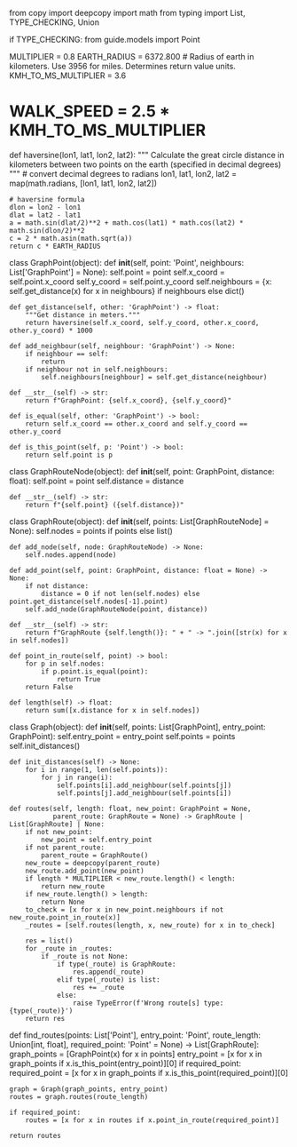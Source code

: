 from copy import deepcopy
import math
from typing import List, TYPE_CHECKING, Union

if TYPE_CHECKING:
    from guide.models import Point

MULTIPLIER = 0.8
EARTH_RADIUS = 6372.800   # Radius of earth in kilometers. Use 3956 for miles. Determines return value units.
KMH_TO_MS_MULTIPLIER = 3.6
# WALK_SPEED = 2.5 * KMH_TO_MS_MULTIPLIER


def haversine(lon1, lat1, lon2, lat2):
    """
    Calculate the great circle distance in kilometers between two points
    on the earth (specified in decimal degrees)
    """
    # convert decimal degrees to radians
    lon1, lat1, lon2, lat2 = map(math.radians, [lon1, lat1, lon2, lat2])

    # haversine formula
    dlon = lon2 - lon1
    dlat = lat2 - lat1
    a = math.sin(dlat/2)**2 + math.cos(lat1) * math.cos(lat2) * math.sin(dlon/2)**2
    c = 2 * math.asin(math.sqrt(a))
    return c * EARTH_RADIUS


class GraphPoint(object):
    def __init__(self, point: 'Point', neighbours: List['GraphPoint'] = None):
        self.point = point
        self.x_coord = self.point.x_coord
        self.y_coord = self.point.y_coord
        self.neighbours = {x: self.get_distance(x) for x in neighbours} if neighbours else dict()

    def get_distance(self, other: 'GraphPoint') -> float:
        """Get distance in meters."""
        return haversine(self.x_coord, self.y_coord, other.x_coord, other.y_coord) * 1000

    def add_neighbour(self, neighbour: 'GraphPoint') -> None:
        if neighbour == self:
            return
        if neighbour not in self.neighbours:
            self.neighbours[neighbour] = self.get_distance(neighbour)

    def __str__(self) -> str:
        return f"GraphPoint: {self.x_coord}, {self.y_coord}"

    def is_equal(self, other: 'GraphPoint') -> bool:
        return self.x_coord == other.x_coord and self.y_coord == other.y_coord

    def is_this_point(self, p: 'Point') -> bool:
        return self.point is p


class GraphRouteNode(object):
    def __init__(self, point: GraphPoint, distance: float):
        self.point = point
        self.distance = distance

    def __str__(self) -> str:
        return f"{self.point} ({self.distance})"


class GraphRoute(object):
    def __init__(self, points: List[GraphRouteNode] = None):
        self.nodes = points if points else list()

    def add_node(self, node: GraphRouteNode) -> None:
        self.nodes.append(node)

    def add_point(self, point: GraphPoint, distance: float = None) -> None:
        if not distance:
            distance = 0 if not len(self.nodes) else point.get_distance(self.nodes[-1].point)
        self.add_node(GraphRouteNode(point, distance))

    def __str__(self) -> str:
        return f"GraphRoute {self.length()}: " + " -> ".join([str(x) for x in self.nodes])

    def point_in_route(self, point) -> bool:
        for p in self.nodes:
            if p.point.is_equal(point):
                return True
        return False

    def length(self) -> float:
        return sum([x.distance for x in self.nodes])


class Graph(object):
    def __init__(self, points: List[GraphPoint], entry_point: GraphPoint):
        self.entry_point = entry_point
        self.points = points
        self.init_distances()

    def init_distances(self) -> None:
        for i in range(1, len(self.points)):
            for j in range(i):
                self.points[i].add_neighbour(self.points[j])
                self.points[j].add_neighbour(self.points[i])

    def routes(self, length: float, new_point: GraphPoint = None,
               parent_route: GraphRoute = None) -> GraphRoute | List[GraphRoute] | None:
        if not new_point:
            new_point = self.entry_point
        if not parent_route:
            parent_route = GraphRoute()
        new_route = deepcopy(parent_route)
        new_route.add_point(new_point)
        if length * MULTIPLIER < new_route.length() < length:
            return new_route
        if new_route.length() > length:
            return None
        to_check = [x for x in new_point.neighbours if not new_route.point_in_route(x)]
        _routes = [self.routes(length, x, new_route) for x in to_check]

        res = list()
        for _route in _routes:
            if _route is not None:
                if type(_route) is GraphRoute:
                    res.append(_route)
                elif type(_route) is list:
                    res += _route
                else:
                    raise TypeError(f'Wrong route[s] type: {type(_route)}')
        return res


def find_routes(points: List['Point'], entry_point: 'Point', route_length: Union[int, float],
                required_point: 'Point' = None) -> List[GraphRoute]:
    graph_points = [GraphPoint(x) for x in points]
    entry_point = [x for x in graph_points if x.is_this_point(entry_point)][0]
    if required_point:
        required_point = [x for x in graph_points if x.is_this_point(required_point)][0]

    graph = Graph(graph_points, entry_point)
    routes = graph.routes(route_length)

    if required_point:
        routes = [x for x in routes if x.point_in_route(required_point)]

    return routes
